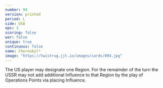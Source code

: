 ```yaml
---
number: 94
version: printed
period: L
side: USA
ops: 3
scoring: false
war: false
unique: true
continuous: false
name: Chernobyl*
image: "https://twistrug.jjt.io/images/cards/094.jpg"
---
```

The US player may designate one Region. For the remainder of the turn the USSR may not add additional Influence to that Region by the play of Operations Points via placing Influence.
